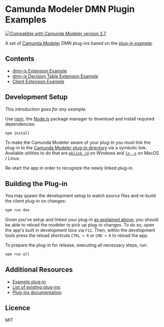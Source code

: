 # Camunda Modeler DMN Plugin Examples

[![Compatible with Camunda Modeler version 3.7](https://img.shields.io/badge/Camunda%20Modeler-3.7+-blue.svg)](https://github.com/camunda/camunda-modeler)

A set of [Camunda Modeler](https://github.com/camunda/camunda-modeler) DMN plug-ins based on the [plug-in example](https://github.com/camunda/camunda-modeler-plugin-example).

## Contents

* [dmn-js Extension Example](./dmn-js-extension-plugin)
* [dmn-js Decision Table Extension Example](./dmn-js-decision-table-extension)
* [Client Extension Example](./dmn-client-extension)


## Development Setup

_This introduction goes for any example._ 

Use [npm](https://www.npmjs.com/), the [Node.js](https://nodejs.org/en/) package manager to download and install required dependencies:

```sh
npm install
```

To make the Camunda Modeler aware of your plug-in you must link the plug-in to the [Camunda Modeler plug-in directory](https://github.com/camunda/camunda-modeler/tree/develop/docs/plugins#plugging-into-the-camunda-modeler) via a symbolic link.
Available utilities to do that are [`mklink /d`](https://docs.microsoft.com/en-us/windows-server/administration/windows-commands/mklink) on Windows and [`ln -s`](https://linux.die.net/man/1/ln) on MacOS / Linux.

Re-start the app in order to recognize the newly linked plug-in.


## Building the Plug-in

You may spawn the development setup to watch source files and re-build the client plug-in on changes:

```sh
npm run dev
```

Given you've setup and linked your plug-in [as explained above](#development-setup), you should be able to reload the modeler to pick up plug-in changes. To do so, open the app's built in development toos via `F12`. Then, within the development tools press the reload shortcuts `CTRL + R` or `CMD + R` to reload the app.


To prepare the plug-in for release, executing all necessary steps, run:

```sh
npm run all
```

## Additional Resources

* [Example plug-in](https://github.com/camunda/camunda-modeler-plugin-example)
* [List of existing plug-ins](https://github.com/camunda/camunda-modeler-plugins)
* [Plug-ins documentation](https://github.com/camunda/camunda-modeler/tree/master/docs/plugins)


## Licence

MIT
